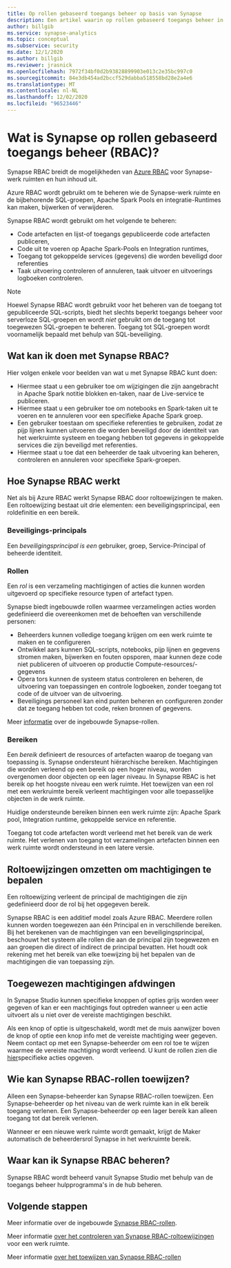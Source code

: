 ```yaml
---
title: Op rollen gebaseerd toegangs beheer op basis van Synapse
description: Een artikel waarin op rollen gebaseerd toegangs beheer in azure Synapse Analytics wordt uitgelegd
author: billgib
ms.service: synapse-analytics
ms.topic: conceptual
ms.subservice: security
ms.date: 12/1/2020
ms.author: billgib
ms.reviewer: jrasnick
ms.openlocfilehash: 7972f34bf0d2b93828899903e013c2e35bc997c0
ms.sourcegitcommit: 84e3db454ad2bccf529dabba518558bd28e2a4e6
ms.translationtype: MT
ms.contentlocale: nl-NL
ms.lasthandoff: 12/02/2020
ms.locfileid: "96523446"
---
```

# <a name="what-is-synapse-role-based-access-control-rbac"></a>Wat is Synapse op rollen gebaseerd toegangs beheer (RBAC)?

Synapse RBAC breidt de mogelijkheden van [Azure RBAC](https://docs.microsoft.com/azure/role-based-access-control/overview) voor Synapse-werk ruimten en hun inhoud uit. 

Azure RBAC wordt gebruikt om te beheren wie de Synapse-werk ruimte en de bijbehorende SQL-groepen, Apache Spark Pools en integratie-Runtimes kan maken, bijwerken of verwijderen.

Synapse RBAC wordt gebruikt om het volgende te beheren:
- Code artefacten en lijst-of toegangs gepubliceerde code artefacten publiceren, 
- Code uit te voeren op Apache Spark-Pools en Integration runtimes,
- Toegang tot gekoppelde services (gegevens) die worden beveiligd door referenties 
- Taak uitvoering controleren of annuleren, taak uitvoer en uitvoerings logboeken controleren.  

>[!Note]
>Hoewel Synapse RBAC wordt gebruikt voor het beheren van de toegang tot gepubliceerde SQL-scripts, biedt het slechts beperkt toegangs beheer voor serverloze SQL-groepen en wordt _niet_ gebruikt om de toegang tot toegewezen SQL-groepen te beheren.  Toegang tot SQL-groepen wordt voornamelijk bepaald met behulp van SQL-beveiliging.

## <a name="what-can-i-do-with-synapse-rbac"></a>Wat kan ik doen met Synapse RBAC?

Hier volgen enkele voor beelden van wat u met Synapse RBAC kunt doen:
  - Hiermee staat u een gebruiker toe om wijzigingen die zijn aangebracht in Apache Spark notitie blokken en-taken, naar de Live-service te publiceren.
  - Hiermee staat u een gebruiker toe om notebooks en Spark-taken uit te voeren en te annuleren voor een specifieke Apache Spark groep.
  - Een gebruiker toestaan om specifieke referenties te gebruiken, zodat ze pijp lijnen kunnen uitvoeren die worden beveiligd door de identiteit van het werkruimte systeem en toegang hebben tot gegevens in gekoppelde services die zijn beveiligd met referenties. 
  - Hiermee staat u toe dat een beheerder de taak uitvoering kan beheren, controleren en annuleren voor specifieke Spark-groepen.    

## <a name="how-synapse-rbac-works"></a>Hoe Synapse RBAC werkt
Net als bij Azure RBAC werkt Synapse RBAC door roltoewijzingen te maken. Een roltoewijzing bestaat uit drie elementen: een beveiligingsprincipal, een roldefinitie en een bereik.  

### <a name="security-principals"></a>Beveiligings-principals

Een _beveiligingsprincipal is een_ gebruiker, groep, Service-Principal of beheerde identiteit.

### <a name="roles"></a>Rollen
 
Een _rol_ is een verzameling machtigingen of acties die kunnen worden uitgevoerd op specifieke resource typen of artefact typen.

Synapse biedt ingebouwde rollen waarmee verzamelingen acties worden gedefinieerd die overeenkomen met de behoeften van verschillende personen:
- Beheerders kunnen volledige toegang krijgen om een werk ruimte te maken en te configureren 
- Ontwikkel aars kunnen SQL-scripts, notebooks, pijp lijnen en gegevens stromen maken, bijwerken en fouten opsporen, maar kunnen deze code niet publiceren of uitvoeren op productie Compute-resources/-gegevens
- Opera tors kunnen de systeem status controleren en beheren, de uitvoering van toepassingen en controle logboeken, zonder toegang tot code of de uitvoer van de uitvoering.
- Beveiligings personeel kan eind punten beheren en configureren zonder dat ze toegang hebben tot code, reken bronnen of gegevens.

Meer [informatie](./synapse-workspace-synapse-rbac-roles.md) over de ingebouwde Synapse-rollen. 

### <a name="scopes"></a>Bereiken

Een _bereik_ definieert de resources of artefacten waarop de toegang van toepassing is.  Synapse ondersteunt hiërarchische bereiken.  Machtigingen die worden verleend op een bereik op een hoger niveau, worden overgenomen door objecten op een lager niveau.  In Synapse RBAC is het bereik op het hoogste niveau een werk ruimte.  Het toewijzen van een rol met een werkruimte bereik verleent machtigingen voor alle toepasselijke objecten in de werk ruimte.  

Huidige ondersteunde bereiken binnen een werk ruimte zijn: Apache Spark pool, Integration runtime, gekoppelde service en referentie. 

Toegang tot code artefacten wordt verleend met het bereik van de werk ruimte.  Het verlenen van toegang tot verzamelingen artefacten binnen een werk ruimte wordt ondersteund in een latere versie.

## <a name="resolving-role-assignments-to-determine-permissions"></a>Roltoewijzingen omzetten om machtigingen te bepalen

Een roltoewijzing verleent de principal de machtigingen die zijn gedefinieerd door de rol bij het opgegeven bereik.

Synapse RBAC is een additief model zoals Azure RBAC. Meerdere rollen kunnen worden toegewezen aan één Principal en in verschillende bereiken. Bij het berekenen van de machtigingen van een beveiligingsprincipal, beschouwt het systeem alle rollen die aan de principal zijn toegewezen en aan groepen die direct of indirect de principal bevatten.  Het houdt ook rekening met het bereik van elke toewijzing bij het bepalen van de machtigingen die van toepassing zijn.  

## <a name="enforcing-assigned-permissions"></a>Toegewezen machtigingen afdwingen

In Synapse Studio kunnen specifieke knoppen of opties grijs worden weer gegeven of kan er een machtigings fout optreden wanneer u een actie uitvoert als u niet over de vereiste machtigingen beschikt. 

Als een knop of optie is uitgeschakeld, wordt met de muis aanwijzer boven de knop of optie een knop info met de vereiste machtiging weer gegeven.  Neem contact op met een Synapse-beheerder om een rol toe te wijzen waarmee de vereiste machtiging wordt verleend. U kunt de rollen zien die [hier](./synapse-workspace-synapse-rbac-roles.md)specifieke acties opgeven.

## <a name="who-can-assign-synapse-rbac-roles"></a>Wie kan Synapse RBAC-rollen toewijzen?

Alleen een Synapse-beheerder kan Synapse RBAC-rollen toewijzen.  Een Synapse-beheerder op het niveau van de werk ruimte kan in elk bereik toegang verlenen.  Een Synapse-beheerder op een lager bereik kan alleen toegang tot dat bereik verlenen. 

Wanneer er een nieuwe werk ruimte wordt gemaakt, krijgt de Maker automatisch de beheerdersrol Synapse in het werkruimte bereik.   

## <a name="where-do-i-manage-synapse-rbac"></a>Waar kan ik Synapse RBAC beheren?

Synapse RBAC wordt beheerd vanuit Synapse Studio met behulp van de toegangs beheer hulpprogramma's in de hub beheren. 

## <a name="next-steps"></a>Volgende stappen

Meer informatie over de ingebouwde [Synapse RBAC-rollen](./synapse-workspace-synapse-rbac-roles.md).

Meer informatie [over het controleren van Synapse RBAC-roltoewijzingen](./how-to-review-synapse-rbac-role-assignments.md) voor een werk ruimte.

Meer informatie [over het toewijzen van Synapse RBAC-rollen](./how-to-manage-synapse-rbac-role-assignments.md)